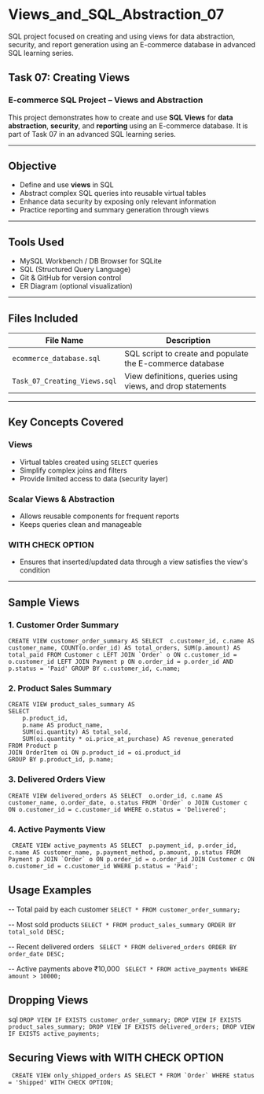 # Views_and_SQL_Abstraction_07
SQL project focused on creating and using views for data abstraction, security, and report generation using an E-commerce database in advanced SQL learning series.
## Task 07: Creating Views  
### E-commerce SQL Project – Views and Abstraction

This project demonstrates how to create and use **SQL Views** for **data abstraction**, **security**, and **reporting** using an E-commerce database. It is part of Task 07 in an advanced SQL learning series.

---

##  Objective

- Define and use **views** in SQL
- Abstract complex SQL queries into reusable virtual tables
- Enhance data security by exposing only relevant information
- Practice reporting and summary generation through views
  
---

## Tools Used

- MySQL Workbench / DB Browser for SQLite  
- SQL (Structured Query Language)  
- Git & GitHub for version control  
- ER Diagram (optional visualization)

---

##  Files Included

| File Name                    | Description                                              |
|-----------------------------|----------------------------------------------------------|
| `ecommerce_database.sql`    | SQL script to create and populate the E-commerce database |
| `Task_07_Creating_Views.sql`| View definitions, queries using views, and drop statements |

---

## Key Concepts Covered

###  Views
- Virtual tables created using `SELECT` queries
- Simplify complex joins and filters
- Provide limited access to data (security layer)

###  Scalar Views & Abstraction
- Allows reusable components for frequent reports
- Keeps queries clean and manageable

###  WITH CHECK OPTION
-  Ensures that inserted/updated data through a view satisfies the view's condition
---

##  Sample Views

### 1. **Customer Order Summary**
``CREATE VIEW customer_order_summary AS
SELECT 
    c.customer_id,
    c.name AS customer_name,
    COUNT(o.order_id) AS total_orders,
    SUM(p.amount) AS total_paid
FROM Customer c
LEFT JOIN `Order` o ON c.customer_id = o.customer_id
LEFT JOIN Payment p ON o.order_id = p.order_id AND p.status = 'Paid'
GROUP BY c.customer_id, c.name; ``

### 2. Product Sales Summary
```
CREATE VIEW product_sales_summary AS
SELECT 
    p.product_id,
    p.name AS product_name,
    SUM(oi.quantity) AS total_sold,
    SUM(oi.quantity * oi.price_at_purchase) AS revenue_generated
FROM Product p
JOIN OrderItem oi ON p.product_id = oi.product_id
GROUP BY p.product_id, p.name;
```
### 3. Delivered Orders View
`` CREATE VIEW delivered_orders AS
SELECT 
    o.order_id,
    c.name AS customer_name,
    o.order_date,
    o.status
FROM `Order` o
JOIN Customer c ON o.customer_id = c.customer_id
WHERE o.status = 'Delivered';
``
### 4. Active Payments View
`` 
CREATE VIEW active_payments AS
SELECT 
    p.payment_id,
    p.order_id,
    c.name AS customer_name,
    p.payment_method,
    p.amount,
    p.status
FROM Payment p
JOIN `Order` o ON p.order_id = o.order_id
JOIN Customer c ON o.customer_id = c.customer_id
WHERE p.status = 'Paid';
``
## Usage Examples
-- Total paid by each customer
`SELECT * FROM customer_order_summary;`

-- Most sold products
`SELECT * FROM product_sales_summary ORDER BY total_sold DESC;`

-- Recent delivered orders
` SELECT * FROM delivered_orders ORDER BY order_date DESC;`

-- Active payments above ₹10,000
` SELECT * FROM active_payments WHERE amount > 10000;`

## Dropping Views
sql
``
DROP VIEW IF EXISTS customer_order_summary;
DROP VIEW IF EXISTS product_sales_summary;
DROP VIEW IF EXISTS delivered_orders;
DROP VIEW IF EXISTS active_payments;
``
## Securing Views with WITH CHECK OPTION
`` 
CREATE VIEW only_shipped_orders AS
SELECT * FROM `Order`
WHERE status = 'Shipped'
WITH CHECK OPTION;
``
